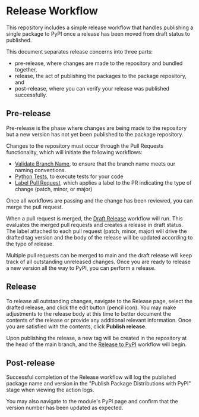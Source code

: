 # Release Workflow

This repository includes a simple release workflow that handles publishing a single package to PyPI once a release has been moved from draft status to published.

This document separates release concerns into three parts: 

- pre-release, where changes are made to the repository and bundled together,
- release, the act of publishing the packages to the package repository, and
- post-release, where you can verify your release was published successfully.

## Pre-release

Pre-release is the phase where changes are being made to the repository but a new version has not yet been published to the package repository.

Changes to the repository must occur through the Pull Requests functionality, which will initiate the following workflows:

- [Validate Branch Name](.github/workflows/validate-branch-name.yaml), to ensure that the branch name meets our naming conventions.
- [Python Tests](.github/workflows/python-tests.yaml), to execute tests for your code
- [Label Pull Request](.github/workflows/label-pull-request.yaml), which applies a label to the PR indicating the type of change (patch, minor, or major)

Once all workflows are passing and the change has been reviewed, you can merge the pull request.

When a pull request is merged, the [Draft Release](.github/workflows/draft-release.yaml) workflow will run. This evaluates the merged pull requests and creates a release in draft status. The label attached to each pull request (patch, minor, major) will drive the drafted tag version and the body of the release will be updated according to the type of release.

Multiple pull requests can be merged to main and the draft release will keep track of all outstanding unreleased changes. Once you are ready to release a new version all the way to PyPI, you can perform a release.

## Release

To release all outstanding changes, navigate to the Release page, select the drafted release, and click the edit button (pencil icon). You may make adjustments to the release body at this time to better document the contents of the release or provide any additional relevant information. Once you are satisfied with the contents, click **Publish release**. 

Upon publishing the release, a new tag will be created in the repository at the head of the main branch, and the [Release to PyPI](.github/workflows/release.yaml) workflow will begin. 

## Post-release

Successful completion of the Release workflow will log the published package name and version in the "Publish Package Distributions with PyPI" stage when viewing the action logs.

You may also navigate to the module's PyPI page and confirm that the version number has been updated as expected.

